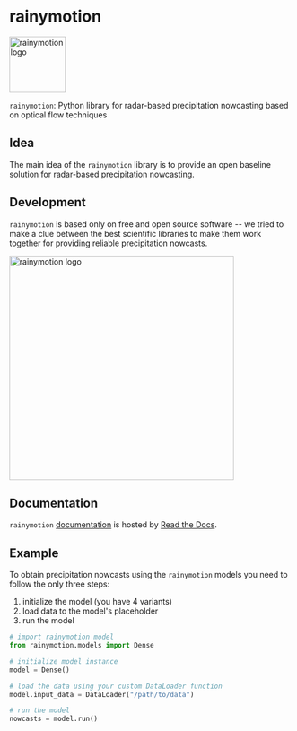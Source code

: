 # rainymotion

<img src="https://raw.githubusercontent.com/hydrogo/rainymotion/master/docs/source/notebooks/images/rainymotion_logo.png?token=AHVXCrIEMLmGdiBWKkgdJvKaMI3zEixFks5bPKkPwA%3D%3D" alt="rainymotion logo" width="100px"/>


`rainymotion`:
Python library for radar-based precipitation nowcasting based on optical flow techniques

## Idea 
The main idea of the `rainymotion` library is to provide an open baseline solution for radar-based precipitation nowcasting. 

## Development
`rainymotion` is based only on free and open source software -- we tried to make a clue between the best scientific libraries to make them work together for providing reliable precipitation nowcasts.

<img src="https://raw.githubusercontent.com/hydrogo/rainymotion/master/docs/source/notebooks/images/rainymotionisbasedonfoss.png?token=AHVXCi_RMqwkS_B0pbmzBHO3ZtdPN5Iiks5bPLEIwA%3D%3D" alt="rainymotion logo" width="400px">

## Documentation

`rainymotion` [documentation](http://rainymotion.readthedocs.io) is hosted by [Read the Docs](https://readthedocs.org/).

## Example

To obtain precipitation nowcasts using the `rainymotion` models you need to follow the only three steps: 

1. initialize the model (you have 4 variants)
2. load data to the model's placeholder
3. run the model

```python
# import rainymotion model
from rainymotion.models import Dense

# initialize model instance
model = Dense()

# load the data using your custom DataLoader function
model.input_data = DataLoader("/path/to/data")

# run the model
nowcasts = model.run()
```